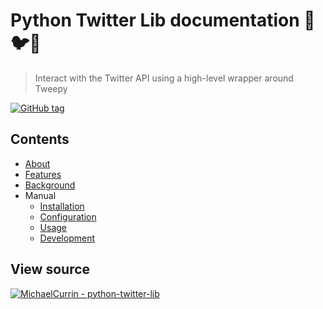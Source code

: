 # Python Twitter Lib documentation 🐍🐦📗
> Interact with the Twitter API using a high-level wrapper around Tweepy

[![GitHub tag](https://img.shields.io/github/tag/MichaelCurrin/python-twitter-lib?include_prereleases=&sort=semver)](https://github.com/MichaelCurrin/python-twitter-lib/releases/)


## Contents

- [About](about.md)
- [Features](features.md)
- [Background](background.md)
- Manual
    - [Installation](installation.md)
    - [Configuration](configuration.md)
    - [Usage](usage.md)
    - [Development](development.md)


## View source

[![MichaelCurrin - python-twitter-lib](https://img.shields.io/static/v1?label=MichaelCurrin&message=python-twitter-lib&color=blue&logo=github)](https://github.com/MichaelCurrin/python-twitter-lib)
